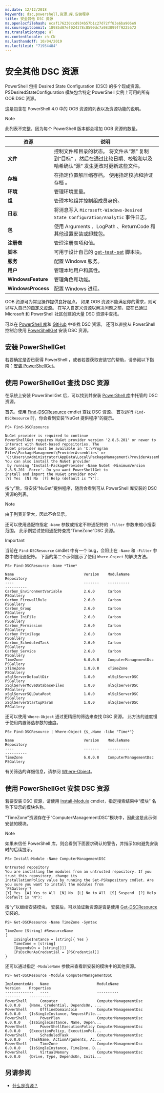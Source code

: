```yaml
---
ms.date: 12/12/2018
keywords: dsc,powershell,资源,库,安装程序
title: 安全其他 DSC 资源
ms.openlocfilehash: ecaf176230ccd934b57b1c27d72ff83e6ba906e9
ms.sourcegitcommit: 18985d07ef024378c8590dc7a983099ff9225672
ms.translationtype: HT
ms.contentlocale: zh-CN
ms.lasthandoff: 10/04/2019
ms.locfileid: "71954484"
---
```

# <a name="install-additional-dsc-resources"></a>安全其他 DSC 资源

PowerShell 包括 Desired State Configuration (DSC) 的多个现成资源。  PSDesiredStateConfiguration 模块包含特定 PowerShell 实例上可用的所有 OOB DSC 资源。

这是包含在 PowerShell 4.0 中的 OOB 资源的列表以及资源功能的说明。

> [!NOTE]
> 此列表不完整，因为每个 PowerShell 版本都会增加 OOB 资源的数量。

|资源  |说明  |
|---------|---------|
|**文件**|控制文件和目录的状态。 将文件从“源”  复制到“目标”  ，然后在通过比较日期、校验和以及哈希确认“源”  发生更改时更新这些文件。|
|**存档**|在指定位置解压缩存档。 使用指定校验和验证存档  。|
|**环境**|管理环境变量。|
|**组**|管理本地组并控制组成员身份。|
|**日志**|将消息写入 `Microsoft-Windows-Desired State Configuration/Analytic` 事件日志。|
|**包**|使用 Arguments  、LogPath  、ReturnCode  和其他设置安装或卸载包。|
|**注册表**|管理注册表项和值。|
|**脚本**|可用于设计自己的 [get-test-set](../resources/get-test-set.md) 脚本块。|
|**服务**|配置 Windows 服务。|
|**用户** |管理本地用户和属性。|
|**WindowsFeature**|管理角色和功能。|
|**WindowsProcess**|配置 Windows 进程。|

OOB 资源可为常见操作提供良好起点。 如果 OOB 资源不能满足你的需求，则可以写入自己的[自定义资源](../resources/authoringResource.md)。 在写入自定义资源以解决问题之前，应在已通过 Microsoft 和 PowerShell 社区创建的大量 DSC 资源中查找。

可以在 [PowerShell 库](https://www.powershellgallery.com/)和 [GitHub](https://github.com/) 中查找 DSC 资源。 还可以直接从 PowerShell 控制台使用 [PowerShellGet](/powershell/module/powershellget/) 安装 DSC 资源。

## <a name="installing-powershellget"></a>安装 PowerShellGet

若要确定是否已获得 PowerShell  ，或者若要获取安装它的帮助，请参阅以下指南：[安装 PowerShellGet](/powershell/gallery/installing-psget)。

## <a name="finding-dsc-resources-using-powershellget"></a>使用 PowerShellGet 查找 DSC 资源

在系统上安装 PowerShellGet  后，可以找到并安装 [PowerShell 库](https://www.powershellgallery.com/)中托管的 DSC 资源。

首先，使用 [Find-DSCResource](/powershell/module/powershellget/find-dscresource) cmdlet 查找 DSC 资源。 首次运行 `Find-DSCResource` 时，你会看到安装“NuGet 提供程序”的提示。

```
PS> Find-DSCResource

NuGet provider is required to continue
PowerShellGet requires NuGet provider version '2.8.5.201' or newer to interact with NuGet-based repositories. The
NuGet provider must be available in 'C:\Program Files\PackageManagement\ProviderAssemblies' or
'C:\Users\xAdministrator\AppData\Local\PackageManagement\ProviderAssemblies'. You can also install the NuGet provider
 by running 'Install-PackageProvider -Name NuGet -MinimumVersion 2.8.5.201 -Force'. Do you want PowerShellGet to
install and import the NuGet provider now?
[Y] Yes  [N] No  [?] Help (default is "Y"):
```

按“y”后，将安装“NuGet”提供程序，随后会看到可从 PowerShell 库安装的 DSC 资源的列表。

> [!NOTE]
> 由于列表非常大，因此不会显示。

还可以使用通配符指定 `-Name` 参数或指定不带通配符的 `-Filter` 参数来缩小搜索范围。 此示例尝试使用通配符查找“TimeZone”DSC 资源。

> [!IMPORTANT]
> 当前在 `Find-DSCResource` cmdlet 中有一个 bug，会阻止在 `-Name` 和 `-Filter` 参数中使用通配符。 下面的第二个示例显示了使用 `Where-Object` 的解决方法。

```
PS> Find-DSCResource -Name *Time*

Name                                Version    ModuleName                          Repository
----                                -------    ----------                          ----------
Carbon_EnvironmentVariable          2.6.0      Carbon                              PSGallery
Carbon_FirewallRule                 2.6.0      Carbon                              PSGallery
Carbon_Group                        2.6.0      Carbon                              PSGallery
Carbon_IniFile                      2.6.0      Carbon                              PSGallery
Carbon_Permission                   2.6.0      Carbon                              PSGallery
Carbon_Privilege                    2.6.0      Carbon                              PSGallery
Carbon_ScheduledTask                2.6.0      Carbon                              PSGallery
Carbon_Service                      2.6.0      Carbon                              PSGallery
TimeZone                            6.0.0.0    ComputerManagementDsc               PSGallery
xTimeZone                           1.8.0.0    xTimeZone                           PSGallery
xSqlServerDefaultDir                1.0.0      mlSqlServerDSC                      PSGallery
xSqlServerMoveDatabaseFiles         1.0.0      mlSqlServerDSC                      PSGallery
xSqlServerSQLDataRoot               1.0.0      mlSqlServerDSC                      PSGallery
xSqlServerStartupParam              1.0.0      mlSqlServerDSC                      PSGallery
```

还可以使用 `Where-Object` 通过更精细的筛选来查找 DSC 资源。 此方法的速度慢于使用内置筛选参数的速度。

```
PS> Find-DSCResource | Where-Object {$_.Name -like "Time*"}

Name                                Version    ModuleName                          Repository
----                                -------    ----------                          ----------
TimeZone                            6.0.0.0    ComputerManagementDsc               PSGallery
```

有关筛选的详细信息，请参阅 [Where-Object](/powershell/module/microsoft.powershell.core/where-object)。

## <a name="installing-dsc-resources-using-powershellget"></a>使用 PowerShellGet 安装 DSC 资源

若要安装 DSC 资源，请使用 [Install-Module](/powershell/module/PowershellGet/Install-Module) cmdlet，指定搜索结果中“模块”  名称下显示的模块名称。

“TimeZone”资源存在于“ComputerManagementDSC”模块中，因此这是此示例安装的模块。

> [!NOTE]
> 如果未信任 PowerShell 库，则会看到下面要求确认的警告，并指示如何避免安装时的后续提示。

```
PS> Install-Module -Name ComputerManagementDSC

Untrusted repository
You are installing the modules from an untrusted repository. If you trust this repository, change its
InstallationPolicy value by running the Set-PSRepository cmdlet. Are you sure you want to install the modules from
'PSGallery'?
[Y] Yes  [A] Yes to All  [N] No  [L] No to All  [S] Suspend  [?] Help (default is "N"):
```

按“y”以继续安装模块。 安装后，可以验证新资源是否是使用 [Get-DSCResource](/powershell/module/PSDesiredStateConfiguration/Get-DscResource) 安装的。

```
PS> Get-DSCResource -Name TimeZone -Syntax

TimeZone [String] #ResourceName
{
    IsSingleInstance = [string]{ Yes }
    TimeZone = [string]
    [DependsOn = [string[]]]
    [PsDscRunAsCredential = [PSCredential]]
}
```

还可以通过指定 `-ModuleName` 参数来查看新安装的模块中的其他资源。

```
PS> Get-DSCResource -Module ComputerManagementDSC

ImplementedAs   Name                      ModuleName                     Version    Properties
-------------   ----                      ----------                     -------    ----------
PowerShell      Computer                  ComputerManagementDsc          6.0.0.0    {Name, Credential, DependsOn, ...
PowerShell      OfflineDomainJoin         ComputerManagementDsc          6.0.0.0    {IsSingleInstance, RequestFile...
PowerShell      PowerPlan                 ComputerManagementDsc          6.0.0.0    {IsSingleInstance, Name, Depen...
PowerShell      PowerShellExecutionPolicy ComputerManagementDsc          6.0.0.0    {ExecutionPolicy, ExecutionPol...
PowerShell      ScheduledTask             ComputerManagementDsc          6.0.0.0    {TaskName, ActionArguments, Ac...
PowerShell      TimeZone                  ComputerManagementDsc          6.0.0.0    {IsSingleInstance, TimeZone, D...
PowerShell      VirtualMemory             ComputerManagementDsc          6.0.0.0    {Drive, Type, DependsOn, Initi...
```

## <a name="see-also"></a>另请参阅

- [什么是资源？](../resources/resources.md)
